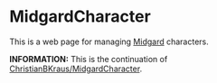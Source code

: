 # MidgardCharacter

This is a web page for managing [Midgard](https://midgard-online.de/startseite.html "Midgard Online") characters. 

**INFORMATION:** This is the continuation of [ChristianBKraus/MidgardCharacter](https://github.com/ChristianBKraus/MidgardCharacter). 
